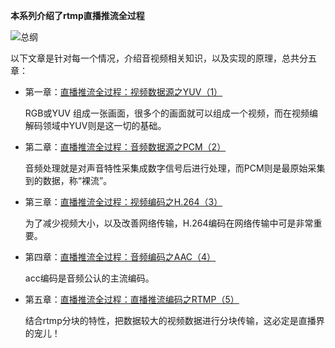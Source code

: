 
**本系列介绍了rtmp直播推流全过程**

![总纲](https://qincji.gitee.io/2020/12/08/%E7%9B%B4%E6%92%AD%E6%8E%A8%E6%B5%81%E5%85%A8%E8%BF%87%E7%A8%8B%EF%BC%9A%E6%80%BB%E7%BA%B2/%E6%80%BB%E7%BA%B2-%E6%80%BB%E7%BA%B2.jpg)

以下文章是针对每一个情况，介绍音视频相关知识，以及实现的原理，总共分五章：

- 第一章：[直播推流全过程：视频数据源之YUV（1）](https://qincji.gitee.io/2020/12/03/%E7%9B%B4%E6%92%AD%E6%8E%A8%E6%B5%81%E5%85%A8%E8%BF%87%E7%A8%8B%EF%BC%9A%E8%A7%86%E9%A2%91%E6%95%B0%E6%8D%AE%E6%BA%90%E4%B9%8BYUV/)

  RGB或YUV 组成一张画面，很多个的画面就可以组成一个视频，而在视频编解码领域中YUV则是这一切的基础。
  

- 第二章：[直播推流全过程：音频数据源之PCM（2）](https://qincji.gitee.io/2020/12/04/%E7%9B%B4%E6%92%AD%E6%8E%A8%E6%B5%81%E5%85%A8%E8%BF%87%E7%A8%8B%EF%BC%9A%E9%9F%B3%E9%A2%91%E6%95%B0%E6%8D%AE%E6%BA%90%E4%B9%8BPCM/)

  音频处理就是对声音特性采集成数字信号后进行处理，而PCM则是最原始采集到的数据，称“裸流”。

  

- 第三章：[直播推流全过程：视频编码之H.264（3）](https://qincji.gitee.io/2020/12/06/%E7%9B%B4%E6%92%AD%E6%8E%A8%E6%B5%81%E5%85%A8%E8%BF%87%E7%A8%8B%EF%BC%9A%E8%A7%86%E9%A2%91%E7%BC%96%E7%A0%81%E4%B9%8BH264/)

  为了减少视频大小，以及改善网络传输，H.264编码在网络传输中可是非常重要。
  
  
- 第四章：[直播推流全过程：音频编码之AAC（4）](https://qincji.gitee.io/2020/12/07/%E7%9B%B4%E6%92%AD%E6%8E%A8%E6%B5%81%E5%85%A8%E8%BF%87%E7%A8%8B%EF%BC%9A%E9%9F%B3%E9%A2%91%E7%BC%96%E7%A0%81%E4%B9%8BAAC/)

  acc编码是音频公认的主流编码。
  
  
- 第五章：[直播推流全过程：直播推流编码之RTMP（5）](https://qincji.gitee.io/2020/12/08/%E7%9B%B4%E6%92%AD%E6%8E%A8%E6%B5%81%E5%85%A8%E8%BF%87%E7%A8%8B%EF%BC%9A%E7%9B%B4%E6%92%AD%E6%8E%A8%E6%B5%81%E7%BC%96%E7%A0%81%E4%B9%8BRTMP/)

  结合rtmp分块的特性，把数据较大的视频数据进行分块传输，这必定是直播界的宠儿！